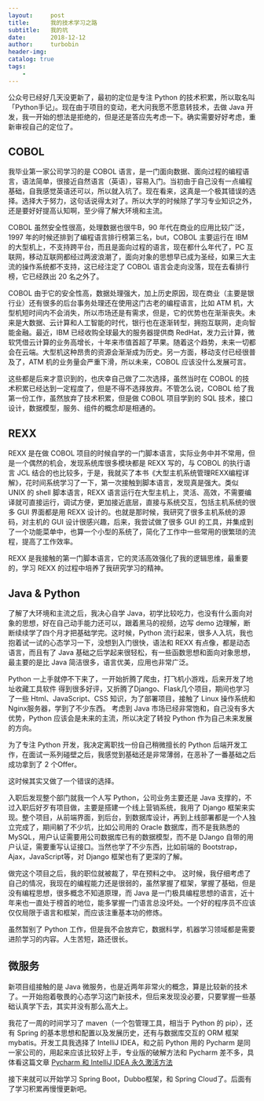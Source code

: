```yaml
---
layout:     post
title:      我的技术学习之路
subtitle:   我的坑
date:       2018-12-12
author:     turbobin
header-img: 
catalog: true
tags:
    - 
---
```


公众号已经好几天没更新了，最初的定位是专注 Python 的技术积累，所以取名叫「Python手记」。现在由于项目的变动，老大问我愿不愿意转技术，去做 Java 开发，我一开始的想法是拒绝的，但是还是答应先考虑一下。确实需要好好考虑，重新审视自己的定位了。

## COBOL

我毕业第一家公司学习的是 COBOL 语言，是一门面向数据、面向过程的编程语言，语法简单，很接近自然语言（英语），容易入门。当初由于自己没有一点编程基础，自我感觉英语还可以，所以就入坑了。现在看来，这真是一个极其错误的选择。选择大于努力，这句话说得太对了。所以大学的时候除了学习专业知识之外，还是要好好提高认知啊，至少得了解大环境和主流。

COBOL 虽然安全性很高，处理数据也很牛B，90 年代在商业的应用比较广泛，1997 年的时候还排到了编程语言排行榜第三名，but，COBOL 主要运行在 IBM 的大型机上，不支持跨平台，而且是面向过程的语言，现在都什么年代了，PC 互联网，移动互联网都经过两波浪潮了，面向对象的思想早已成为圣经，如果三大主流的操作系统都不支持，这已经注定了 COBOL 语言会走向没落，现在去看排行榜，它已经跌出 20 名之外了。

COBOL 由于它的安全性高，数据处理强大，加上历史原因，现在商业（主要是银行业）还有很多的后台事务处理还在使用这门古老的编程语言，比如 ATM 机，大型机短时间内不会消失，所以市场还是有需求，但是，它的优势也在渐渐丧失。未来是大数据、云计算和人工智能的时代，银行也在逐渐转型，拥抱互联网，走向智能金融。最近，IBM 已经收购全球最大的服务器提供商 RedHat，发力云计算，微软凭借云计算的业务高增长，十年来市值首超了苹果。随着这个趋势，未来一切都会在云端。大型机这种昂贵的资源会渐渐成为历史。另一方面，移动支付已经很普及了，ATM 机的业务量会严重下滑，所以未来，COBOL 应该没什么发展可言。

这些都是后来才意识到的，也庆幸自己做了二次选择，虽然当时在 COBOL 的技术积累已经达到一定程度了，但是不得不选择放弃。不管怎么说，COBOL 给了我第一份工作，虽然放弃了技术积累，但是做 COBOL 项目学到的 SQL 技术，接口设计，数据模型，服务、组件的概念却是相通的。

## REXX

REXX 是在做 COBOL 项目的时候自学的一门脚本语言，实际业务中并不常用，但是一个偶然的机会，发现系统库很多模块都是 REXX 写的，与 COBOL 的执行语言 JCL 结合的也比较多，于是，我就买了本书《大型主机系统管理REXX编程详解》，花时间系统学习了一下，第一次接触到脚本语言，发现真是强大。类似 UNIX 的 shell 脚本语言，REXX 语言运行在大型主机上，灵活、高效，不需要编译就可直接运行，调试方便，更加接近底层，直接与系统交互，包括主机系统的很多 GUI 界面都是用 REXX 设计的。也就是那时候，我研究了很多主机系统的源码，对主机的 GUI 设计很感兴趣，后来，我尝试做了很多 GUI 的工具，并集成到了一个功能菜单中，也算一个小型的系统了，简化了工作中一些常用的很繁琐的流程，提高了工作效率。

REXX 是我接触的第一门脚本语言，它的灵活高效强化了我的逻辑思维，最重要的，学习 REXX 的过程中培养了我研究学习的精神。

## Java & Python

了解了大环境和主流之后，我决心自学 Java，初学比较吃力，也没有什么面向对象的思想，好在自己动手能力还可以，跟着黑马的视频，边写 demo 边理解，断断续续学了四个月才把基础学完。这时候，Python 流行起来，很多人入坑，我也抱着试一试的心态学习一下，没想到入门很快，语法和 REXX 有点像，都是动态语言，而且有了 Java 基础之后学起来很轻松，有一些函数思想和面向对象思想，最主要的是比 Java 简洁很多，语言优美，应用也非常广泛。

Python 一上手就停不下来了，一开始折腾了爬虫，打飞机小游戏，后来开发了地址收藏工具软件 得到很多好评，又折腾了Django、Flask几个项目，期间也学习了一些 Html、JavaScript、CSS 知识，为了部署项目，接触了 Linux 操作系统和 Nginx服务器，学到了不少东西。 考虑到 Java 市场已经非常饱和，自己没有多大优势，Python 应该会是未来的主流，所以决定了转投 Python 作为自己未来发展的方向。

为了专注 Python 开发，我决定离职找一份自己稍微擅长的 Python 后端开发工作，在面试一系列碰壁之后，我感觉到基础还是非常薄弱，在恶补了一番基础之后成功拿到了 2 个Offer。

这时候其实又做了一个错误的选择。

入职后发现整个部门就我一个人写 Python，公司业务主要还是 Java 支撑的，不过入职后好歹有项目做，主要是搭建一个线上营销系统，我用了 Django 框架来实现。整个项目，从前端界面，到后台，到数据库设计，再到上线部署都是一个人独立完成了，期间躺了不少坑，比如公司用的 Oracle 数据库，而不是我熟悉的 MySQL，用户认证需要用公司数据库已有的数据模型，而不是 DJango 自带的用户认证，需要重写认证接口。当然也学了不少东西，比如前端的 Bootstrap，Ajax，JavaScript等，对 Django 框架也有了更深的了解。

做完这个项目之后，我的职位就被裁了，早在预料之中。
这时候，我仔细考虑了自己的情况，我现在的编程能力还是很弱的，虽然掌握了框架，掌握了基础，但是没有编程思想，很多概念不知道原理，而 Java 是一门极具编程思想的语言，近十年来也一直处于榜首的地位，能多掌握一门语言总没坏处。一个好的程序员不应该仅仅局限于语言和框架，而应该注重基本功的修炼。

虽然暂别了 Python 工作，但是我不会放弃它，数据科学，机器学习领域都是需要进阶学习的内容。人生苦短，路还很长。

## 微服务

新项目组接触的是 Java 微服务，也是近两年非常火的概念，算是比较新的技术了。一开始抱着敬畏的心态学习这门新技术，但后来发现没必要，只要掌握一些基础认真学下去，其实并没有那么高大上。

我花了一周的时间学习了 maven（一个包管理工具，相当于 Python 的 pip），还有 Spring 的基本思想和配置以及发展历史，还有与数据库交互的 ORM 框架 mybatis。开发工具我选择了 IntelliJ IDEA，和之前 Python 用的 Pycharm 是同一家公司的，用起来应该比较好上手，专业版的破解方法和 Pycharm 差不多，具体看这篇文章 [Pycharm 和 IntelliJ IDEA 永久激活方法](https://turbobin.github.io/2018/12/03/activate-you-idea/)

接下来就可以开始学习 Spring Boot，Dubbo框架，和 Spring Cloud了。后面有了学习积累再慢慢更新吧。